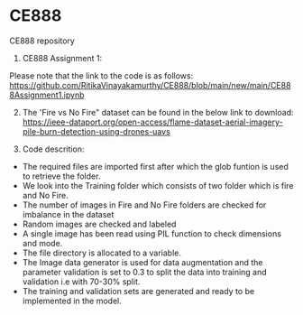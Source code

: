 # CE888
CE888 repository
 
 1) CE888 Assignment 1:
 
 Please note that the link to the code is as follows:
 https://github.com/RitikaVinayakamurthy/CE888/blob/main/new/main/CE888Assignment1.ipynb
 
 2) The 'Fire vs No Fire" dataset can be found in the below link to download:
https://ieee-dataport.org/open-access/flame-dataset-aerial-imagery-pile-burn-detection-using-drones-uavs

3) Code descrition:
* The required files are imported first after which the glob funtion is used to retrieve the folder.
* We look into the Training folder which consists of two folder which is fire and No Fire.
* The number of images in Fire and No Fire folders are checked for imbalance in the dataset
* Random images are checked and labeled 
* A single image has been read using PIL function to check dimensions and mode.
* The file directory is allocated to a variable.
* The Image data generator is used for data augmentation and the parameter validation is set to 0.3 to split the data into training and validation i.e with 70-30% split.
* The training and validation sets are generated and ready to be implemented in the model.


